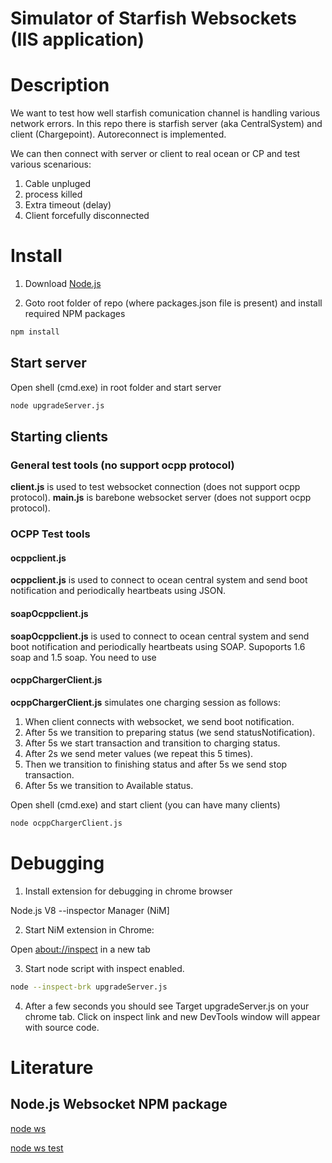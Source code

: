 # Simulator of Starfish Websockets (IIS application)

# Description

We want to test how well starfish comunication channel is handling various network errors. 
In this repo there is starfish server (aka CentralSystem) and client (Chargepoint).
Autoreconnect is implemented.

We can then connect with server or client to real ocean or CP and test various scenarious:

1. Cable unpluged
1. process killed
1. Extra timeout (delay)
1. Client forcefully disconnected


# Install 

1. Download [Node.js](https://nodejs.org/en/download/) 

2. Goto root folder of repo (where packages.json file is present) and install required NPM packages

```bash
npm install
```

##  Start server

Open shell (cmd.exe) in root folder and start server

```bash
node upgradeServer.js
```

##  Starting  clients

### General test tools  (no support ocpp protocol)

**client.js** is used to test websocket connection (does not support ocpp protocol).
**main.js** is barebone websocket server (does not support ocpp protocol).

### OCPP Test tools 

#### ocppclient.js

**ocppclient.js** is used to connect to ocean central system and send boot notification and periodically heartbeats using JSON.

#### soapOcppclient.js

**soapOcppclient.js** is used to connect to ocean central system and send boot notification and periodically heartbeats using SOAP. 
Supoports 1.6 soap and 1.5 soap. You need to use 

#### ocppChargerClient.js

**ocppChargerClient.js** simulates one charging session as follows:

1. When client connects with websocket, we send boot notification. 
2. After 5s we transition to preparing status (we send statusNotification).
3. After 5s we start transaction and transition to charging status. 
4. After 2s we send meter values (we repeat this 5 times).
5. Then we transition to finishing status and after 5s we send stop transaction. 
6. After 5s we transition to Available status.

Open shell (cmd.exe) and start client (you can have many clients)

```bash
node ocppChargerClient.js
```

# Debugging

1. Install extension for debugging in chrome browser

Node.js V8 --inspector Manager (NiM]

2. Start NiM extension in Chrome:

Open <about://inspect> in a new tab 

3. Start node script with inspect enabled. 

```bash
node --inspect-brk upgradeServer.js
```

4. After a few seconds you should see Target upgradeServer.js on your chrome tab. Click on inspect link and new DevTools window will appear with source code.

# Literature

## Node.js Websocket NPM package

[node ws ](https://github.com/websockets/ws/)

[node ws test](https://github.com/websockets/ws/blob/master/test/websocket.test.js)
